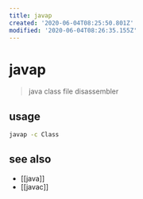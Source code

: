 ```yaml
---
title: javap
created: '2020-06-04T08:25:50.801Z'
modified: '2020-06-04T08:26:35.155Z'
---
```


# javap

> java class file disassembler

## usage
```sh
javap -c Class
```
## see also
- [[java]]
- [[javac]]
